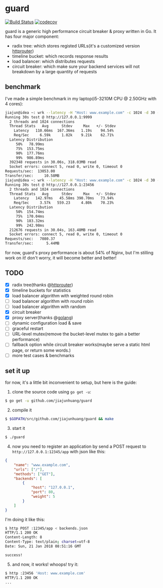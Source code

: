 # guard

[![Build Status](https://travis-ci.org/jiajunhuang/guard.svg?branch=master)](https://travis-ci.org/jiajunhuang/guard)
[![codecov](https://codecov.io/gh/jiajunhuang/guard/branch/master/graph/badge.svg)](https://codecov.io/gh/jiajunhuang/guard)

guard is a generic high performance circuit breaker & proxy written in Go. It has four major component:

- radix tree: which stores registed URLs(it's a customized version [httprouter](https://github.com/julienschmidt/httprouter))
- timeline bucket: which records response results
- load balancer: which distributes requests
- circuit breaker: which make sure your backend services will not breakdown by a large quantity of requests

## benchmark

I've made a simple benchmark in my laptop(i5-3210M CPU @ 2.50GHz with 4 cores):

```bash
jiajun@idea ~: wrk --latency -H "Host: www.example.com" -c 1024 -d 30 -t 2 http://127.0.0.1:9999  # nginx
Running 30s test @ http://127.0.0.1:9999
  2 threads and 1024 connections
  Thread Stats   Avg      Stdev     Max   +/- Stdev
    Latency   110.66ms  167.36ms   1.19s    94.54%
    Req/Sec     6.59k     1.02k    9.21k    62.71%
  Latency Distribution
     50%   78.99ms
     75%  153.75ms
     90%  177.76ms
     99%  986.89ms
  392348 requests in 30.06s, 318.03MB read
  Socket errors: connect 5, read 0, write 0, timeout 0
Requests/sec:  13053.00
Transfer/sec:     10.58MB
jiajun@idea ~: wrk --latency -H "Host: www.example.com" -c 1024 -d 30 -t 2 http://127.0.0.1:23456  # guard
Running 30s test @ http://127.0.0.1:23456
  2 threads and 1024 connections
  Thread Stats   Avg      Stdev     Max   +/- Stdev
    Latency   142.97ms   45.58ms 390.70ms   73.94%
    Req/Sec     3.57k   559.23     4.80k    70.23%
  Latency Distribution
     50%  154.74ms
     75%  170.04ms
     90%  183.32ms
     99%  242.98ms
  212676 requests in 30.04s, 163.48MB read
  Socket errors: connect 5, read 0, write 0, timeout 0
Requests/sec:   7080.37
Transfer/sec:      5.44MB
```

for now, guard's proxy performance is about 54% of Nginx, but I'm stilling work on it! don't worry, it will
become better and better!

## TODO

- [x] radix tree(thanks @[httprouter](https://github.com/julienschmidt/httprouter))
- [x] timeline buckets for statistics
- [x] load balancer algorithm with weighted round robin
- [ ] load balancer algorithm with round robin
- [ ] load balancer algorithm with random
- [x] circuit breaker
- [x] proxy server(thanks @[golang](https://golang.org/))
- [ ] dynamic configuration load & save
- [ ] graceful restart
- [ ] URL-level mutex(remove the bucket-level mutex to gain a better performance)
- [ ] fallback option while circuit breaker works(maybe serve a static html page, or return some words.)
- [ ] more test cases & benchmarks

## set it up

for now, it's a little bit inconvenient to setup, but here is the guide:

1. clone the source code using `go get -u`:

```bash
$ go get -u github.com/jiajunhuang/guard
```

2. compile it

```bash
$ $GOPATH/src/github.com/jiajunhuang/guard && make
```

3. start it

```bash
$ ./guard
```

4. now you need to register an application by send a POST request to `http://127.0.0.1:12345/app` with json like this:

```json
{
    "name": "www.example.com",
    "urls": ["/"],
    "methods": ["GET"],
    "backends": [
        {
            "host": "127.0.0.1",
            "port": 80,
            "weight": 5
        }
    ]
}
```

I'm doing it like this:

```bash
$ http POST :12345/app < backends.json 
HTTP/1.1 200 OK
Content-Length: 8
Content-Type: text/plain; charset=utf-8
Date: Sun, 21 Jan 2018 08:51:16 GMT

success!
```

5. and now, it works! whoops! try it:

```bash
$ http :23456 'Host: www.example.com'
HTTP/1.1 200 OK
...
```
